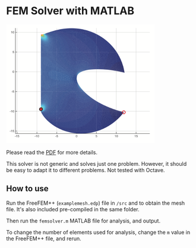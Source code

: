 # FEM Solver with MATLAB

<img src="https://raw.githubusercontent.com/jlian/fem-solver/master/doc/matlab.png" width="400">

Please read the [PDF](https://github.com/jlian/fem-solver/blob/master/fem_solver.pdf) for more details.

This solver is not generic and solves just one problem. However, it should be easy to adapt it to different problems. Not tested with Octave.

## How to use

Run the FreeFEM++ (`examplemesh.edp`) file in `/src` and to obtain the mesh file. It's also included pre-compiled in the same folder.

Then run the `femsolver.m` MATLAB file for analysis, and output.

To change the number of elements used for analysis, change the  `m` value in the FreeFEM++ file, and rerun.
